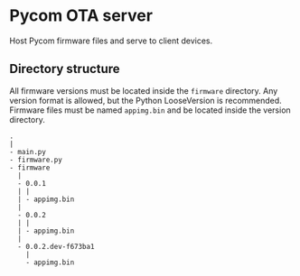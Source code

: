 # Pycom OTA server
Host Pycom firmware files and serve to client devices.

## Directory structure
All firmware versions must be located inside the `firmware` directory. Any version format is allowed, but the Python LooseVersion is recommended. Firmware files must be named `appimg.bin` and be located inside the version directory.
```
.
|
- main.py
- firmware.py
- firmware
  |
  - 0.0.1
  | |
  | - appimg.bin
  |
  - 0.0.2
  | |
  | - appimg.bin
  |
  - 0.0.2.dev-f673ba1
	|
	- appimg.bin
```
